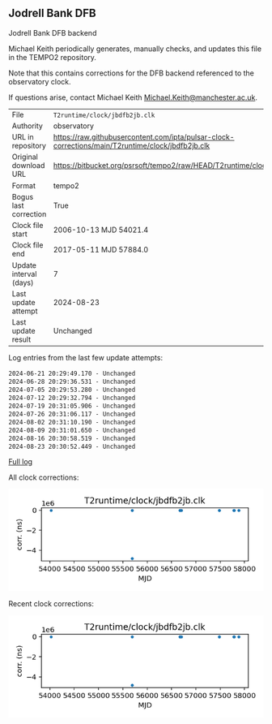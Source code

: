 
## Jodrell Bank DFB

Jodrell Bank DFB backend

Michael Keith periodically generates, manually checks, and updates
this file in the TEMPO2 repository.

Note that this contains corrections for the DFB backend referenced
to the observatory clock.

If questions arise, contact Michael Keith
<Michael.Keith@manchester.ac.uk>.

|     |     |
|:--- |:--- |
| File | `T2runtime/clock/jbdfb2jb.clk` |
| Authority | observatory |
| URL in repository | <https://raw.githubusercontent.com/ipta/pulsar-clock-corrections/main/T2runtime/clock/jbdfb2jb.clk> |
| Original download URL | <https://bitbucket.org/psrsoft/tempo2/raw/HEAD/T2runtime/clock/jbdfb2jb.clk> |
| Format | tempo2 |
| Bogus last correction | True |
| Clock file start | 2006-10-13 MJD 54021.4 |
| Clock file end | 2017-05-11 MJD 57884.0 |
| Update interval (days) | 7 |
| Last update attempt | 2024-08-23 |
| Last update result | Unchanged |

Log entries from the last few update attempts:
```
2024-06-21 20:29:49.170 - Unchanged
2024-06-28 20:29:36.531 - Unchanged
2024-07-05 20:29:53.280 - Unchanged
2024-07-12 20:29:32.794 - Unchanged
2024-07-19 20:31:05.906 - Unchanged
2024-07-26 20:31:06.117 - Unchanged
2024-08-02 20:31:10.190 - Unchanged
2024-08-09 20:31:01.650 - Unchanged
2024-08-16 20:30:58.519 - Unchanged
2024-08-23 20:30:52.449 - Unchanged
```
[Full log](https://raw.githubusercontent.com/ipta/pulsar-clock-corrections/main/log/T2runtime/clock/jbdfb2jb.clk.log)


All clock corrections:

![plot of all clock corrections](jbdfb2jb.clk.png "All corrections")

Recent clock corrections:

![plot of recent clock corrections](jbdfb2jb.clk.short.png "Recent corrections")

